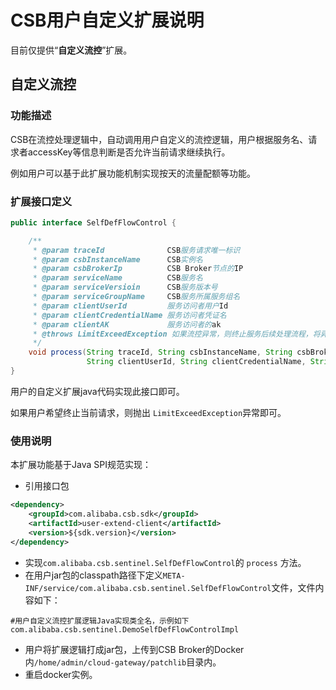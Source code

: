 # CSB用户自定义扩展说明
目前仅提供“**自定义流控**”扩展。
## 自定义流控
### 功能描述
CSB在流控处理逻辑中，自动调用用户自定义的流控逻辑，用户根据服务名、请求者accessKey等信息判断是否允许当前请求继续执行。

例如用户可以基于此扩展功能机制实现按天的流量配额等功能。

### 扩展接口定义
```java
public interface SelfDefFlowControl {

    /**
     * @param traceId              CSB服务请求唯一标识
     * @param csbInstanceName      CSB实例名
     * @param csbBrokerIp          CSB Broker节点的IP
     * @param serviceName          CSB服务名
     * @param serviceVersioin      CSB服务版本号
     * @param serviceGroupName     CSB服务所属服务组名
     * @param clientUserId         服务访问者用户Id
     * @param clientCredentialName 服务访问者凭证名
     * @param clientAK             服务访问者的ak
     * @throws LimitExceedException 如果流控异常，则终止服务后续处理流程，将异常信息返回给CSB客户端
     */
    void process(String traceId, String csbInstanceName, String csbBrokerIp, String serviceName, String serviceVersioin, String serviceGroupName,
                 String clientUserId, String clientCredentialName, String clientAK) throws LimitExceedException;
}
```
用户的自定义扩展java代码实现此接口即可。

如果用户希望终止当前请求，则抛出 `LimitExceedException`异常即可。
### 使用说明
本扩展功能基于Java SPI规范实现：
* 引用接口包
```xml
<dependency>
    <groupId>com.alibaba.csb.sdk</groupId>
    <artifactId>user-extend-client</artifactId>
    <version>${sdk.version}</version>
</dependency>
```
* 实现`com.alibaba.csb.sentinel.SelfDefFlowControl`的 `process` 方法。
* 在用户jar包的classpath路径下定义`META-INF/service/com.alibaba.csb.sentinel.SelfDefFlowControl`文件，文件内容如下：
```text
#用户自定义流控扩展逻辑Java实现类全名，示例如下
com.alibaba.csb.sentinel.DemoSelfDefFlowControlImpl
```
* 用户将扩展逻辑打成jar包，上传到CSB Broker的Docker内`/home/admin/cloud-gateway/patchlib`目录内。
* 重启docker实例。